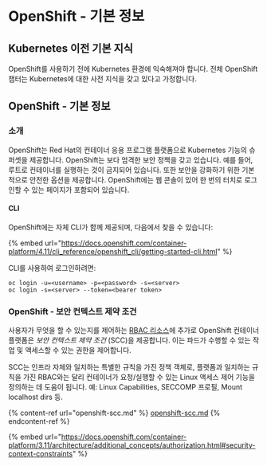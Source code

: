 # OpenShift - 기본 정보

## Kubernetes 이전 **기본 지식** <a href="#a94e" id="a94e"></a>

OpenShift를 사용하기 전에 Kubernetes 환경에 익숙해져야 합니다. 전체 OpenShift 챕터는 Kubernetes에 대한 사전 지식을 갖고 있다고 가정합니다.

## OpenShift - 기본 정보

### 소개

OpenShift는 Red Hat의 컨테이너 응용 프로그램 플랫폼으로 Kubernetes 기능의 슈퍼셋을 제공합니다. OpenShift는 보다 엄격한 보안 정책을 갖고 있습니다. 예를 들어, 루트로 컨테이너를 실행하는 것이 금지되어 있습니다. 또한 보안을 강화하기 위한 기본적으로 안전한 옵션을 제공합니다. OpenShift에는 웹 콘솔이 있어 한 번의 터치로 로그인할 수 있는 페이지가 포함되어 있습니다.

#### CLI

OpenShift에는 자체 CLI가 함께 제공되며, 다음에서 찾을 수 있습니다:

{% embed url="https://docs.openshift.com/container-platform/4.11/cli_reference/openshift_cli/getting-started-cli.html" %}

CLI를 사용하여 로그인하려면:
```
oc login -u=<username> -p=<password> -s=<server>
oc login -s=<server> --token=<bearer token>
```
### &#x20;<a href="#a94e" id="a94e"></a>

### **OpenShift - 보안 컨텍스트 제약 조건** <a href="#a94e" id="a94e"></a>

사용자가 무엇을 할 수 있는지를 제어하는 [RBAC 리소스](https://docs.openshift.com/container-platform/3.11/architecture/additional\_concepts/authorization.html#architecture-additional-concepts-authorization)에 추가로 OpenShift 컨테이너 플랫폼은 _보안 컨텍스트 제약 조건_ (SCC)을 제공합니다. 이는 파드가 수행할 수 있는 작업 및 액세스할 수 있는 권한을 제어합니다.

SCC는 인프라 자체와 일치하는 특별한 규칙을 가진 정책 객체로, 플랫폼과 일치하는 규칙을 가진 RBAC와는 달리 컨테이너가 요청/실행할 수 있는 Linux 액세스 제어 기능을 정의하는 데 도움이 됩니다. 예: Linux Capabilities, SECCOMP 프로필, Mount localhost dirs 등.

{% content-ref url="openshift-scc.md" %}
[openshift-scc.md](openshift-scc.md)
{% endcontent-ref %}

{% embed url="https://docs.openshift.com/container-platform/3.11/architecture/additional_concepts/authorization.html#security-context-constraints" %}
